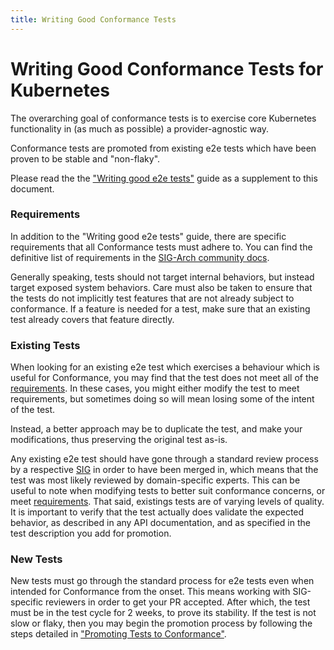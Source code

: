 ```yaml
---
title: Writing Good Conformance Tests
---
```


# Writing Good Conformance Tests for Kubernetes #

The overarching goal of conformance tests is to exercise core
Kubernetes functionality in (as much as possible) a provider-agnostic
way.

Conformance tests are promoted from existing e2e tests which have
been proven to be stable and "non-flaky".

Please read the the ["Writing good e2e tests"](/en/docs/devel) guide as a supplement to this document.

### Requirements  ###

In addition to the "Writing good e2e tests" guide, there are specific
requirements that all Conformance tests must adhere to. You can find
the definitive list of requirements in the [SIG-Arch community
docs](https://github.com/kubernetes/community/blob/master/contributors/devel/sig-architecture/conformance-tests.md#conformance-test-requirements).

Generally speaking, tests should not target internal behaviors, but
instead target exposed system behaviors. Care must also be taken to ensure that
the tests do not implicitly test features that are not already subject to
conformance. If a feature is needed for a test, make sure that an existing test
already covers that feature directly.

### Existing Tests ###

When looking for an existing e2e test which exercises a behaviour
which is useful for Conformance, you may find that the test does not
meet all of the [requirements](#Requirements). In these cases, you
might either modify the test to meet requirements, but sometimes doing
so will mean losing some of the intent of the test.

Instead, a better approach may be to duplicate the test, and make your
modifications, thus preserving the original test as-is.

Any existing e2e test should have gone through a standard review
process by a respective [SIG](https://github.com/kubernetes/community/blob/master/sig-list.md)
in order to have been merged in, which means that the test was most likely
reviewed by domain-specific experts. This can be useful to note when
modifying tests to better suit conformance concerns, or meet
[requirements](#Requirements). That said, existings tests are of varying levels
of quality. It is important to verify that the test actually does validate the
expected behavior, as described in any API documentation, and as specified in
the test description you add for promotion.

### New Tests ###

New tests must go through the standard process for e2e tests even when
intended for Conformance from the onset. This means working with
SIG-specific reviewers in order to get your PR accepted. After which,
the test must be in the test cycle for 2 weeks, to prove its
stability. If the test is not slow or flaky, then you may begin the
promotion process by following the steps detailed in ["Promoting
Tests to
Conformance"](https://github.com/kubernetes/community/blob/master/contributors/devel/sig-architecture/conformance-tests.md#promoting-tests-to-conformance).
